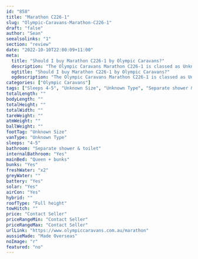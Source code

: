 ```yaml
---
id: "858"
title: "Marathon C226-1"
slug: "Olympic-Caravans-Marathon-C226-1"
draft: "false"
author: "Sean"
seealsolinks: "1"
section: "review"
date: "2022-10-10T22:00:09+11:00"
meta:
  title: "Should I buy Marathon C226-1 by Olympic Caravans?"
  description: "The Olympic Caravans Marathon C226-1 is classed as Unknown Type, and sleeps 4-5 people. It is Made Overseas and comes in at Unknown Size. It generally has Separate shower & toilet."
  ogtitle: "Should I buy Marathon C226-1 by Olympic Caravans?"
  ogdescription: "The Olympic Caravans Marathon C226-1 is classed as Unknown Type, and sleeps 4-5 people. It is Made Overseas and comes in at Unknown Size. It generally has Separate shower & toilet."
categories: ["Olympic Caravans"]
tags: ["Sleeps 4-5", "Unknown Size", "Unknown Type", "Separate shower & toilet", "Full height", "Price Unknown"]
totalLength: ""
bodyLength: ""
totalHeight: ""
totalWidth: ""
tareWeight: ""
atmWeight: ""
ballWeight: ""
footTag: "Unknown Size"
vanType: "Unknown Type"
sleeps: "4-5"
bathroom: "Separate shower & toilet"
internalBathroom: "Yes"
mainBed: "Queen + bunks"
bunks: "Yes"
freshWater: "x2"
greyWater: ""
battery: "Yes"
solar: "Yes"
airCon: "Yes"
hybrid: ""
roofType: "Full height"
towHitch: ""
price: "Contact Seller"
priceRangeMin: "Contact Seller"
priceRangeMax: "Contact Seller"
urlLink: "https://www.olympiccaravans.com.au/marathon"
aussieMade: "Made Overseas"
noImage: "r"
featured: "no"
---
```


